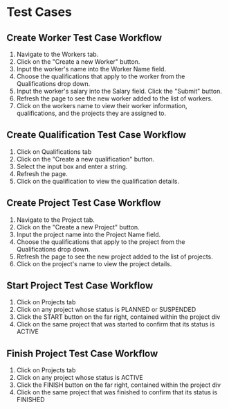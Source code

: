 # Test Cases

## Create Worker Test Case Workflow
1. Navigate to the Workers tab. 
2. Click on the "Create a new Worker" button. 
3. Input the worker's name into the Worker Name field. 
4. Choose the qualifications that apply to the worker from the Qualifications drop down. 
5. Input the worker's salary into the Salary field. Click the "Submit" button. 
6. Refresh the page to see the new worker added to the list of workers. 
7. Click on the workers name to view their worker information, qualifications, and the projects they are assigned to.

## Create Qualification Test Case Workflow
1. Click on Qualifications tab
2. Click on the "Create a new qualification" button.
3. Select the input box and enter a string.
4. Refresh the page.
5. Click on the qualification to view the qualification details.

## Create Project Test Case Workflow
1. Navigate to the Project tab. 
2. Click on the "Create a new Project" button. 
3. Input the project name into the Project Name field. 
4. Choose the qualifications that apply to the project from the Qualifications drop down. 
6. Refresh the page to see the new project added to the list of projects. 
7. Click on the project's name to view the project details.

## Start Project Test Case Workflow
1. Click on Projects tab
2. Click on any project whose status is PLANNED or SUSPENDED
3. Click the START button on the far right, contained within the project div
4. Click on the same project that was started to confirm that its status is ACTIVE

## Finish Project Test Case Workflow
1. Click on Projects tab
2. Click on any project whose status is ACTIVE
3. Click the FINISH button on the far right, contained within the project div
4. Click on the same project that was finished to confirm that its status is FINISHED
